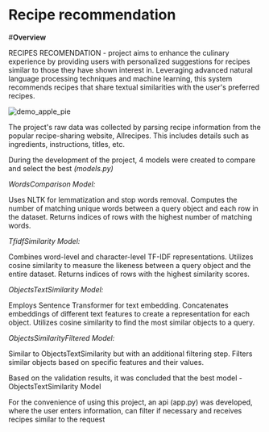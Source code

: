 # Recipe recommendation

#**Overview**

RECIPES RECOMENDATION - project aims to enhance the culinary experience by providing users with personalized suggestions for recipes similar to those they have shown interest in. Leveraging advanced natural language processing techniques and machine learning, this system recommends recipes that share textual similarities with the user's preferred recipes. 

![demo_apple_pie](https://github.com/dashayvs/recipe_recomendation/assets/101887992/b5c49868-692e-410f-aa04-fe3c0fcbab53)

The project's raw data was collected by parsing recipe information from the popular recipe-sharing website, Allrecipes. This includes details such as ingredients, instructions, titles, etc.

During the development of the project, 4 models were created to compare and select the best 
*(models.py)*

*WordsComparison Model:*

Uses NLTK for lemmatization and stop words removal.
Computes the number of matching unique words between a query object and each row in the dataset.
Returns indices of rows with the highest number of matching words.

*TfidfSimilarity Model:*

Combines word-level and character-level TF-IDF representations.
Utilizes cosine similarity to measure the likeness between a query object and the entire dataset.
Returns indices of rows with the highest similarity scores.

*ObjectsTextSimilarity Model:*

Employs Sentence Transformer for text embedding.
Concatenates embeddings of different text features to create a representation for each object.
Utilizes cosine similarity to find the most similar objects to a query.

*ObjectsSimilarityFiltered Model:*

Similar to ObjectsTextSimilarity but with an additional filtering step.
Filters similar objects based on specific features and their values.


Based on the validation results, it was concluded that the best model - ObjectsTextSimilarity Model

For the convenience of using this project, an api (app.py) was developed, where the user enters information, can filter if necessary and receives recipes similar to the request

